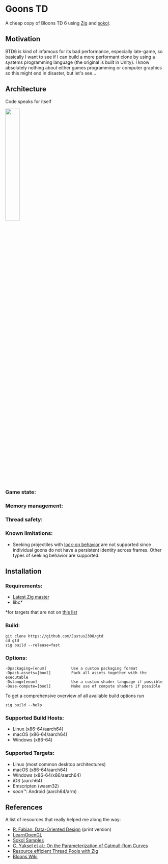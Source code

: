 # Goons TD
A cheap copy of Bloons TD 6 using [Zig](https://ziglang.org) and [sokol](https://github.com/floooh/sokol).

## Motivation
BTD6 is kind of infamous for its bad performance, especially late-game, so basically I want to see if I can build a more performant clone by using a systems programming language (the original is built in Unity). I know absolutely nothing about either games programming or computer graphics so this might end in disaster, but let's see...

## Architecture
Code speaks for itself

<img src="https://external-preview.redd.it/x05HyMe3I3PnNWv82hZnLK3no_oZB9eltPArfALad3M.png?format=pjpg&auto=webp&s=276c4a030ba2d78f17aa7217c4c5cc332a8b283a" width=30%>

### Game state:

### Memory management:

### Thread safety:

### Known limitations:
- Seeking projectiles with [lock-on behavior](https://bloons.fandom.com/wiki/Lock-On_Behavior) are not supported since individual goons do not have a persistent identity across frames. Other types of seeking behavior are supported.

## Installation

### Requirements:
- [Latest Zig master](https://ziglang.org/download)
- libc*

\*for targets that are not on [this list](https://ziglang.org/learn/overview/#zig-ships-with-libc)

### Build:
```
git clone https://github.com/Justus2308/gtd
cd gtd
zig build --release=fast
```

### Options:
```
-Dpackaging=[enum]           Use a custom packaging format
-Dpack-assets=[bool]         Pack all assets together with the executable
-Dslang=[enum]               Use a custom shader language if possible
-Duse-compute=[bool]         Make use of compute shaders if possible
```

To get a comprehensive overview of all available build options run

```
zig build --help
```

### Supported Build Hosts:
- Linux (x86-64/aarch64)
- macOS (x86-64/aarch64)
- Windows (x86-64)

### Supported Targets:
- Linux (most common desktop architectures)
- macOS (x86-64/aarch64)
- Windows (x86-64/x86/aarch64)
- iOS (aarch64)
- Emscripten (wasm32)
- *soon&#8482;:* Android (aarch64/arm)

## References

A list of resources that really helped me along the way:

- [R. Fabian: Data-Oriented Design](https://www.dataorienteddesign.com/dodbook/) (print version)
- [LearnOpenGL](https://learnopengl.com/)
- [Sokol Samples](https://github.com/floooh/sokol-samples)
- [C. Yuksel et al.: On the Parameterization of Catmull-Rom Curves](https://www.cemyuksel.com/research/catmullrom_param/catmullrom.pdf)
- [Resource efficient Thread Pools with Zig ](https://zig.news/kprotty/resource-efficient-thread-pools-with-zig-3291)
- [Bloons Wiki](https://bloons.fandom.com/wiki/Bloons_Wiki)